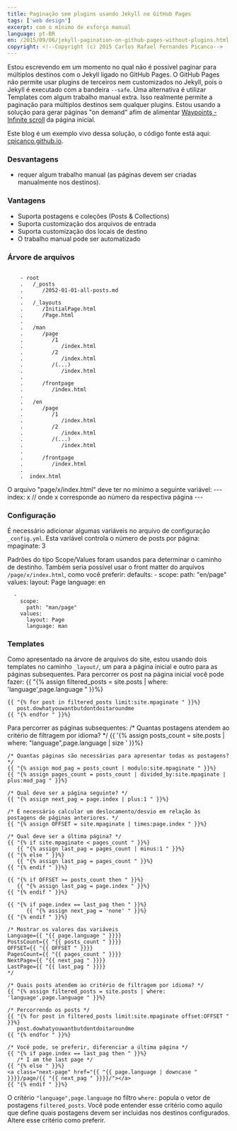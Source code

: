 ```yaml
---
title: Paginação sem plugins usando Jekyll no GitHub Pages
tags: ['web design']
excerpt: com o mínimo de esforço manual
language: pt-BR
en: /2015/09/06/jekyll-pagination-on-github-pages-without-plugins.html
copyright: <!--Copyright (c) 2015 Carlos Rafael Fernandes Picanco-->
---
```

Estou escrevendo em um momento no qual não é possível paginar para múltiplos destinos com o Jekyll ligado no GitHub Pages. O GitHub Pages não permite usar plugins de terceiros nem customizados no Jekyll, pois o Jekyll é executado com a bandeira `--safe`. Uma alternativa é utilizar Templates com algum trabalho manual extra. Isso realmente permite a paginação para múltiplos destinos sem qualquer plugins. Estou usando a solução para gerar páginas "on demand" afim de alimentar [Waypoints - Infinite scroll](http://imakewebthings.com/waypoints/shortcuts/infinite-scroll/) da página inicial.

Este blog é um exemplo vivo dessa solução, o código fonte está aqui: [cpicanco.github.io](https://github.com/cpicanco/cpicanco.github.io).


### Desvantagens

- requer algum trabalho manual (as páginas devem ser criadas manualmente nos destinos).

### Vantagens

 - Suporta postagens e coleções (Posts & Collections)
 - Suporta customização dos arquivos de entrada
 - Suporta customização dos locais de destino
 - O trabalho manual pode ser automatizado


### Árvore de arquivos

<pre><code class="nohighlight">
    - root
    .   /_posts
    .      /2052-01-01-all-posts.md
    .
    .   /_layouts
    .      /InitialPage.html
    .      /Page.html
    .
    .   /man
    .      /page
    .         /1
    .            /index.html
    .         /2
    .            /index.html
    .         /(...)
    .            /index.html
    .
    .      /frontpage
    .         /index.html
    . 
    .   /en
    .      /page
    .         /1
    .            /index.html
    .         /2
    .            /index.html
    .         /(...)
    .            /index.html
    .
    .      /frontpage
    .         /index.html
    . 
    .  index.html
</code></pre>

O arquivo "page/x/index.html" deve ter no mínimo a seguinte variável:
    ---
    index: x // onde x corresponde ao número da respectiva página
    ---


### Configuração

É necessário adicionar algumas variáveis no arquivo de configuração `_config.yml`. Esta variável controla o número de posts por página:
    mpaginate: 3


Padrões do tipo Scope/Values foram usandos para determinar o caminho de destinho. Também seria possível usar o front matter do arquivos `/page/x/index.html`, como você preferir:
    defaults:
      -
        scope:
          path: "en/page"
        values:
          layout: Page
          language: en

      -
        scope:
          path: "man/page"
        values:
          layout: Page
          language: man

### Templates

Como apresentado na árvore de arquivos do site, estou usando dois templates no caminho `_layout/`, um para a página inicial e outro para as páginas subsequentes. Para percorrer os post na página inicial você pode fazer:
    {{ "{% assign filtered_posts = site.posts | where: 'language',page.language " }}%}

    {{ "{% for post in filtered_posts limit:site.mpaginate " }}%}
       post.dowhatyouwantbutdontdoitaroundme
    {{ "{% endfor " }}%}

Para percorrer as páginas subsequentes:
    /* Quantas postagens atendem ao critério de filtragem por idioma? */
    {{ '{% assign posts_count = site.posts | where: "language",page.language | size ' }}%}

    /* Quantas páginas são necessárias para apresentar todas as postagens? */
    {{ "{% assign mod_pag = posts_count | modulo:site.mpaginate " }}%}
    {{ "{% assign pages_count = posts_count | divided_by:site.mpaginate | plus:mod_pag " }}%}

    /* Qual deve ser a página seguinte? */
    {{ "{% assign next_pag = page.index | plus:1 " }}%}

    /* É necessário calcular um deslocamento/desvio em relação às postagens de páginas anteriores. */
    {{ "{% assign OFFSET = site.mpaginate | times:page.index " }}%}

    /* Qual deve ser a última página? */
    {{ "{% if site.mpaginate < pages_count " }}%}
       {{ "{% assign last_pag = pages_count | minus:1 " }}%}
    {{ "{% else " }}%}
       {{ "{% assign last_pag = pages_count " }}%}
    {{ "{% endif " }}%}

    {{ "{% if OFFSET >= posts_count then " }}%}
       {{ "{% assign last_pag = page.index " }}%}
    {{ "{% endif " }}%}

    {{ "{% if page.index == last_pag then " }}%}
          {{ "{% assign next_pag = 'none' " }}%}
    {{ "{% endif " }}%}

    /* Mostrar os valores das variáveis
    Language={{ "{{ page.language " }}}}
    PostsCount={{ "{{ posts_count " }}}}
    OFFSET={{ "{{ OFFSET " }}}}
    PagesCount={{ "{{ pages_count " }}}}
    NextPage={{ "{{ next_pag " }}}}
    LastPage={{ "{{ last_pag " }}}}
    */

    /* Quais posts atendem ao critério de filtragem por idioma? */
    {{ "{% assign filtered_posts = site.posts | where: 'language',page.language " }}%}

    /* Percorrendo os posts */
    {{ "{% for post in filtered_posts limit:site.mpaginate offset:OFFSET " }}%}
       post.dowhatyouwantbutdontdoitaroundme
    {{ "{% endfor " }}%}

    /* Você pode, se preferir, diferenciar a última página */
    {{ "{% if page.index == last_pag then " }}%}
       /* I am the last page */
    {{ "{% else " }}%}
    <a class="next-page" href="{{ "{{ page.language | downcase " }}}}/page/{{ "{{ next_pag " }}}}/"></a>
    {{ "{% endif " }}%}

O critério `"language",page.language` no filtro `where:` popula o vetor de postagens `filtered_posts`. Você pode entender esse critério como aquilo que define quais postagens devem ser incluidas nos destinos configurados. Altere esse critério como preferir. 
